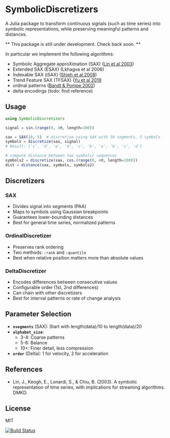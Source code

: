 # SymbolicDiscretizers
A Julia package to transform continuous signals (such as time series) into symbolic representations, while preserving meaningful patterns and distances.

** This package is still under development. Check back soon. **

In particular we implement the following algorithms:
- Symbolic Aggregate approXimation (SAX) ([Lin et al 2003](https://www.cs.ucr.edu/~eamonn/SAX.pdf))
- Extended SAX (ESAX) (Lkhagva et al 2006)
- Indexable SAX (iSAX) ([Shieh et al 2008](https://www.cs.ucr.edu/~eamonn/iSAX.pdf))
- Trend Feature SAX (TFSAX) ([Yu et al 2019](https://arxiv.org/abs/1905.00421)
- ordinal patterns ([Bandt & Pompe 2002](https://pubmed.ncbi.nlm.nih.gov/12005759/))
- delta encodings (todo: find reference)

## Usage

```julia
using SymbolicDiscretizers

signal = sin.(range(0, 4π, length=100))

sax = SAX(10, 5)  # discretize using SAX with 10 segments, 5 symbols
symbols = discretize(sax, signal)
# Result: ['c', 'd', 'e', 'd', 'c', 'b', 'a', 'b', 'c', 'd']

# compute distance between two symbolic sequences
symbols2 = discretize(sax, cos.(range(0, 4π, length=100)))
dist = distance(sax, symbols, symbols2)
```

## Discretizers

### SAX
- Divides signal into segments (PAA)
- Maps to symbols using Gaussian breakpoints
- Guarantees lower-bounding distances
- Best for general time series, normalized patterns

### OrdinalDiscretizer
- Preserves rank ordering
- Two methods: `:rank` and `:quantile`
- Best when relative position matters more than absolute values

### DeltaDiscretizer
- Encodes differences between consecutive values
- Configurable order (1st, 2nd differences)
- Can chain with other discretizers
- Best for interval patterns or rate of change analysis

## Parameter Selection
- **`nsegments`** (SAX): Start with length(data)/10 to length(data)/20
- **`alphabet_size`**: 
  - 3-4: Coarse patterns
  - 5-8: Balance
  - 10+: Finer detail, less compression
- **`order`** (Delta): 1 for velocity, 2 for acceleration

## References
- Lin, J., Keogh, E., Lonardi, S., & Chiu, B. (2003). A symbolic representation of time series, with implications for streaming algorithms. DMKD.

## License

MIT


[![Build Status](https://github.com/myersm0/SymbolicDiscretizers.jl/actions/workflows/CI.yml/badge.svg?branch=main)](https://github.com/myersm0/SymbolicDiscretizers.jl/actions/workflows/CI.yml?query=branch%3Amain)
